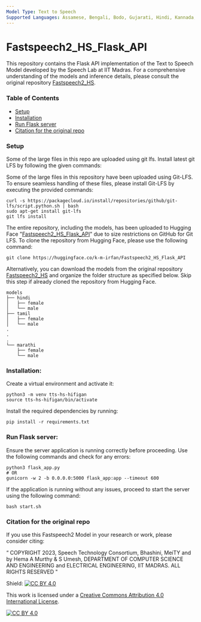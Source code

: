 ```yaml
---
Model Type: Text to Speech
Supported Languages: Assamese, Bengali, Bodo, Gujarati, Hindi, Kannada, Malayalam, Manipuri, Marathi, Odia, Punjabi, Rajasthani, Tamil, Telugu, Urdu
---
```


# Fastspeech2_HS_Flask_API

This repository contains the Flask API implementation of the Text to Speech Model developed by the Speech Lab at IIT Madras. 
For a comprehensive understanding of the models and inference details, please consult the original repository 
[Fastspeech2_HS](https://github.com/smtiitm/Fastspeech2_HS).

### Table of Contents
- [Setup](#setup)
- [Installation](#installation)
- [Run Flask server](#run-flask-server)
- [Citation for the original repo](#citation-for-the-original-repo)

### Setup
Some of the large files in this repo are uploaded using git lfs. Install latest git LFS by following the given commands:

Some of the large files in this repository have been uploaded using Git-LFS. 
To ensure seamless handling of these files, please install Git-LFS by executing the provided commands:

```
curl -s https://packagecloud.io/install/repositories/github/git-lfs/script.python.sh | bash
sudo apt-get install git-lfs
git lfs install
```

The entire repository, including the models, has been uploaded to Hugging Face 
"[Fastspeech2_HS_Flask_API](https://huggingface.co/k-m-irfan/Fastspeech2_HS_Flask_API)" due to size restrictions on GitHub for Git LFS. 
To clone the repository from Hugging Face, please use the following command:

```
git clone https://huggingface.co/k-m-irfan/Fastspeech2_HS_Flask_API
```

Alternatively, you can download the models from the original repository [Fastspeech2_HS](https://github.com/smtiitm/Fastspeech2_HS) 
and organize the folder structure as specified below. Skip this step if already cloned the repository from Hugging Face.

```
models
├── hindi
│   ├── female
│   └── male
├── tamil
│   ├── female
│   └── male
.
.
.
└── marathi
    ├── female
    └── male
```

### Installation:

Create a virtual environment and activate it:
```
python3 -m venv tts-hs-hifigan
source tts-hs-hifigan/bin/activate
```

Install the required dependencies by running:
```
pip install -r requirements.txt
```

### Run Flask server:
Ensure the server application is running correctly before proceeding. Use the following commands and check for any errors:
```
python3 flask_app.py
# OR
gunicorn -w 2 -b 0.0.0.0:5000 flask_app:app --timeout 600
```

If the application is running without any issues, proceed to start the server using the following command:
```
bash start.sh
```

### Citation for the original repo
If you use this Fastspeech2 Model in your research or work, please consider citing:

“
COPYRIGHT
2023, Speech Technology Consortium,
Bhashini, MeiTY and by Hema A Murthy & S Umesh,
DEPARTMENT OF COMPUTER SCIENCE AND ENGINEERING
and
ELECTRICAL ENGINEERING,
IIT MADRAS. ALL RIGHTS RESERVED "



Shield: [![CC BY 4.0][cc-by-shield]][cc-by]

This work is licensed under a
[Creative Commons Attribution 4.0 International License][cc-by].

[![CC BY 4.0][cc-by-image]][cc-by]

[cc-by]: http://creativecommons.org/licenses/by/4.0/
[cc-by-image]: https://i.creativecommons.org/l/by/4.0/88x31.png
[cc-by-shield]: https://img.shields.io/badge/License-CC%20BY%204.0-lightgrey.svg

